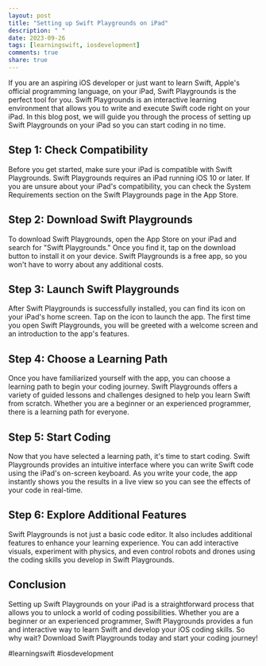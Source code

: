 ```yaml
---
layout: post
title: "Setting up Swift Playgrounds on iPad"
description: " "
date: 2023-09-26
tags: [learningswift, iosdevelopment]
comments: true
share: true
---
```


If you are an aspiring iOS developer or just want to learn Swift, Apple's official programming language, on your iPad, Swift Playgrounds is the perfect tool for you. Swift Playgrounds is an interactive learning environment that allows you to write and execute Swift code right on your iPad. In this blog post, we will guide you through the process of setting up Swift Playgrounds on your iPad so you can start coding in no time.

## Step 1: Check Compatibility

Before you get started, make sure your iPad is compatible with Swift Playgrounds. Swift Playgrounds requires an iPad running iOS 10 or later. If you are unsure about your iPad's compatibility, you can check the System Requirements section on the Swift Playgrounds page in the App Store.

## Step 2: Download Swift Playgrounds

To download Swift Playgrounds, open the App Store on your iPad and search for "Swift Playgrounds." Once you find it, tap on the download button to install it on your device. Swift Playgrounds is a free app, so you won't have to worry about any additional costs.

## Step 3: Launch Swift Playgrounds

After Swift Playgrounds is successfully installed, you can find its icon on your iPad's home screen. Tap on the icon to launch the app. The first time you open Swift Playgrounds, you will be greeted with a welcome screen and an introduction to the app's features.

## Step 4: Choose a Learning Path

Once you have familiarized yourself with the app, you can choose a learning path to begin your coding journey. Swift Playgrounds offers a variety of guided lessons and challenges designed to help you learn Swift from scratch. Whether you are a beginner or an experienced programmer, there is a learning path for everyone.

## Step 5: Start Coding

Now that you have selected a learning path, it's time to start coding. Swift Playgrounds provides an intuitive interface where you can write Swift code using the iPad's on-screen keyboard. As you write your code, the app instantly shows you the results in a live view so you can see the effects of your code in real-time.

## Step 6: Explore Additional Features

Swift Playgrounds is not just a basic code editor. It also includes additional features to enhance your learning experience. You can add interactive visuals, experiment with physics, and even control robots and drones using the coding skills you develop in Swift Playgrounds.

## Conclusion

Setting up Swift Playgrounds on your iPad is a straightforward process that allows you to unlock a world of coding possibilities. Whether you are a beginner or an experienced programmer, Swift Playgrounds provides a fun and interactive way to learn Swift and develop your iOS coding skills. So why wait? Download Swift Playgrounds today and start your coding journey!

#learningswift #iosdevelopment